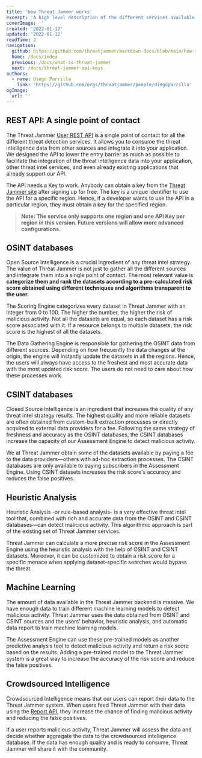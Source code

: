 ```yaml
---
title: 'How Threat Jammer works'
excerpt: 'A high level description of the different services available.'
coverImage: ''
created: '2022-01-12'
updated: '2022-01-12'
readTime: 2
navigation:
  github: https://github.com/threatjammer/markdown-docs/blob/main/how-threat-jammer-works.md
  home: /docs/index
  previous: /docs/what-is-threat-jammer
  next: /docs/threat-jammer-api-keys
authors:
  - name: Diego Parrilla
    link: 'https://github.com/orgs/threatjammer/people/diegoparrilla'
ogImage:
  url: ''
---
```


## REST API: A single point of contact

The Threat Jammer [User REST API](/docs/introduction-threat-jammer-user-api) is a single point of contact for all the different threat detection services. It allows you to consume the threat intelligence data from other sources and integrate it into your application. We designed the API to lower the entry barrier as much as possible to facilitate the integration of the threat intelligence data into your application, other threat intel services, and even already existing applications that already support our API.

The API needs a Key to work. Anybody can obtain a key from the [Threat Jammer site](https://threatjammer.com/keys/) after signing up for free. The key is a unique identifier to use the API for a specific region. Hence, if a developer wants to use the API in a particular region, they must obtain a key for the specified region.

> **Note: The service only supports one region and one API Key per region in this version. Future versions will allow more advanced configurations.** 

## OSINT databases

Open Source Intelligence is a crucial ingredient of any threat intel strategy. The value of Threat Jammer is not just to gather all the different sources and integrate them into a single point of contact. The most relevant value is  **categorize them and rank the datasets according to a pre-calculated risk score obtained using different techniques and algorithms transparent to the user.**

The Scoring Engine categorizes every dataset in Threat Jammer with an integer from 0 to 100. The higher the number, the higher the risk of malicious activity. Not all the datasets are equal, so each dataset has a risk score associated with it. If a resource belongs to multiple datasets, the risk score is the highest of all the datasets.

The Data Gathering Engine is responsible for gathering the OSINT data from different sources. Depending on how frequently the data changes at the origin, the engine will instantly update the datasets in all the regions. Hence, the users will always have access to the freshest and most accurate data with the most updated risk score. The users do not need to care about how these processes work.

## CSINT databases

Closed Source Intelligence is an ingredient that increases the quality of any threat intel strategy results. The highest quality and more reliable datasets are often obtained from custom-built extraction processes or directly acquired to external data providers for a fee. Following the same strategy of freshness and accuracy as the OSINT databases, the CSINT databases increase the capacity of our Assessment Engine to detect malicious activity.

We at Threat Jammer obtain some of the datasets available by paying a fee to the data providers—others with ad-hoc extraction processes. The CSINT databases are only available to paying subscribers in the Assessment Engine. Using CSINT datasets increases the risk score's accuracy and reduces the false positives.

## Heuristic Analysis

Heuristic Analysis -or rule-based analysis- is a very effective threat intel tool that, combined with rich and accurate data from the OSINT and CSINT databases—can detect malicious activity. This algorithmic approach is part of the existing set of Threat Jammer services.

Threat Jammer can calculate a more precise risk score in the Assessment Engine using the heuristic analysis with the help of OSINT and CSINT datasets. Moreover, it can be customized to obtain a risk score for a specific menace when applying dataset-specific searches would bypass the threat. 

## Machine Learning

The amount of data available in the Threat Jammer backend is massive. We have enough data to train different machine learning models to detect malicious activity. Threat Jammer uses the data obtained from OSINT and CSINT sources and the users' behavior, heuristic analysis, and automatic data report to train machine learning models.

The Assessment Engine can use these pre-trained models as another predictive analysis tool to detect malicious activity and return a risk score based on the results. Adding a pre-trained model to the Threat Jammer system is a great way to increase the accuracy of the risk score and reduce the false positives.


## Crowdsourced Intelligence

Crowdsourced Intelligence means that our users can report their data to the Threat Jammer system. When users feed Threat Jammer with their data using the [Report API](/docs/introduction-threat-jammer-report-api), they increase the chance of finding malicious activity and reducing the false positives. 

If a user reports malicious activity, Threat Jammer will assess the data and decide whether aggregate the data to the crowdsourced intelligence database. If the data has enough quality and is ready to consume, Threat Jammer will share it with the community.